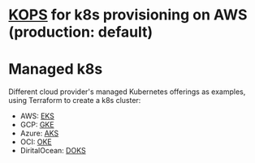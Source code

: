 

# [KOPS](https://github.com/adavarski/SaaS-ML-k8s/tree/main/production-k8s/aws-k8s/KOPS) for k8s provisioning on AWS (production: default)

# Managed k8s 

Different cloud provider's managed Kubernetes offerings as examples, using Terraform to create a k8s cluster:

- AWS: [EKS](https://github.com/adavarski/SaaS-ML-k8s/tree/main/production-k8s/aws-k8s/EKS)
- GCP: [GKE](https://github.com/adavarski/SaaS-ML-k8s/tree/main/production-k8s/gcp-k8s/GKE) 
- Azure: [AKS](https://github.com/adavarski/SaaS-ML-k8s/tree/main/production-k8s/azure-k8s/AKS)
- OCI: [OKE](https://github.com/adavarski/SaaS-ML-k8s/tree/main/production-k8s/oci-k8s/OKE)
- DiritalOcean: [DOKS](https://github.com/adavarski/SaaS-ML-k8s/tree/main/production-k8s/digitalocean-k8s/DOKS)


